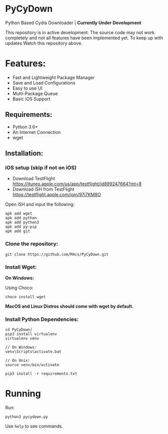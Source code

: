 # PyCyDown
Python Based Cydia Downloader | **Currently Under Development**

This repository is in active development. The source code may not work completely and not all features have been implemented yet. To keep up with updates Watch this repository above.

# Features:

- Fast and Lightweight Package Manager
- Save and Load Configurations
- Easy to use UI
- Multi-Package Queue
- Basic iOS Support

## Requirements:

- Python 3.6+
- An Internet Connection
- wget

## Installation:

### iOS setup (skip if not on iOS)

- Download TestFlight https://itunes.apple.com/us/app/testflight/id899247664?mt=8
- Download iSH from TestFlight https://testflight.apple.com/join/97i7KM8O

Open iSH and input the following:
```
apk add wget
apk add python
apk add python3
apk add py-pip
apk add git
```

### Clone the repository:
```
git clone https://github.com/M4cs/PyCyDown.git
```

### Install Wget:

**On Windows:**

Using Choco:
```
choco install wget
```

**MacOS and Linux Distros should come with wget by default.**

### Install Python Dependencies:

```
cd PyCyDown/
pip3 install virtualenv
virtualenv venv

// On Windows:
venv\Scripts\activate.bat

// On Unix:
source venv/bin/activate

pip3 install -r requirements.txt
```

# Running

Run:
```
python3 pycydown.py
```

Use `help` to see commands.

